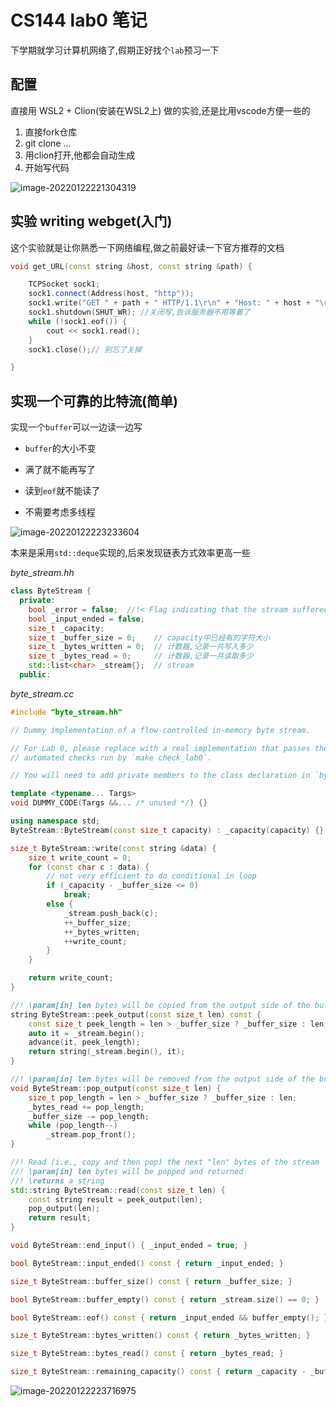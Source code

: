 # CS144 lab0 笔记

下学期就学习计算机网络了,假期正好找个`lab`预习一下

## 配置

直接用 WSL2 + Clion(安装在WSL2上) 做的实验,还是比用vscode方便一些的

1. 直接fork仓库
2. git clone ...
3. 用clion打开,他都会自动生成
4. 开始写代码

![image-20220122221304319](https://lzx-figure-bed.obs.dualstack.cn-north-4.myhuaweicloud.com/Figurebed/202201222213470.png)

## 实验 writing webget(入门)

这个实验就是让你熟悉一下网络编程,做之前最好读一下官方推荐的文档

```cpp
void get_URL(const string &host, const string &path) {

    TCPSocket sock1;
    sock1.connect(Address(host, "http"));
    sock1.write("GET " + path + " HTTP/1.1\r\n" + "Host: " + host + "\r\n" + "Connection: close\r\n\r\n");
    sock1.shutdown(SHUT_WR); //关闭写,告诉服务器不用等着了
    while (!sock1.eof()) {
        cout << sock1.read();
    }
    sock1.close();// 别忘了关掉

}
```

## 实现一个可靠的比特流(简单)

实现一个`buffer`可以一边读一边写

- `buffer`的大小不变

- 满了就不能再写了
- 读到`eof`就不能读了
- 不需要考虑多线程



![image-20220122223233604](https://lzx-figure-bed.obs.dualstack.cn-north-4.myhuaweicloud.com/Figurebed/202201222232719.png)

本来是采用`std::deque`实现的,后来发现链表方式效率更高一些

*byte_stream.hh*

```cpp
class ByteStream {
  private:
    bool _error = false;  //!< Flag indicating that the stream suffered an error.
    bool _input_ended = false;
    size_t _capacity;
    size_t _buffer_size = 0;    // capacity中已经有的字符大小
    size_t _bytes_written = 0;  // 计数器,记录一共写入多少
    size_t _bytes_read = 0;     // 计数器,记录一共读取多少
    std::list<char> _stream{};  // stream
  public:
```

*byte_stream.cc*

```cpp
#include "byte_stream.hh"

// Dummy implementation of a flow-controlled in-memory byte stream.

// For Lab 0, please replace with a real implementation that passes the
// automated checks run by `make check_lab0`.

// You will need to add private members to the class declaration in `byte_stream.hh`

template <typename... Targs>
void DUMMY_CODE(Targs &&... /* unused */) {}

using namespace std;
ByteStream::ByteStream(const size_t capacity) : _capacity(capacity) {}

size_t ByteStream::write(const string &data) {
    size_t write_count = 0;
    for (const char c : data) {
        // not very efficient to do conditional in loop
        if (_capacity - _buffer_size <= 0)
            break;
        else {
            _stream.push_back(c);
            ++_buffer_size;
            ++_bytes_written;
            ++write_count;
        }
    }

    return write_count;
}

//! \param[in] len bytes will be copied from the output side of the buffer
string ByteStream::peek_output(const size_t len) const {
    const size_t peek_length = len > _buffer_size ? _buffer_size : len;
    auto it = _stream.begin();
    advance(it, peek_length);
    return string(_stream.begin(), it);
}

//! \param[in] len bytes will be removed from the output side of the buffer
void ByteStream::pop_output(const size_t len) {
    size_t pop_length = len > _buffer_size ? _buffer_size : len;
    _bytes_read += pop_length;
    _buffer_size -= pop_length;
    while (pop_length--)
        _stream.pop_front();
}

//! Read (i.e., copy and then pop) the next "len" bytes of the stream
//! \param[in] len bytes will be popped and returned
//! \returns a string
std::string ByteStream::read(const size_t len) {
    const string result = peek_output(len);
    pop_output(len);
    return result;
}

void ByteStream::end_input() { _input_ended = true; }

bool ByteStream::input_ended() const { return _input_ended; }

size_t ByteStream::buffer_size() const { return _buffer_size; }

bool ByteStream::buffer_empty() const { return _stream.size() == 0; }

bool ByteStream::eof() const { return _input_ended && buffer_empty(); }

size_t ByteStream::bytes_written() const { return _bytes_written; }

size_t ByteStream::bytes_read() const { return _bytes_read; }

size_t ByteStream::remaining_capacity() const { return _capacity - _buffer_size; }
```

![image-20220122223716975](https://lzx-figure-bed.obs.dualstack.cn-north-4.myhuaweicloud.com/Figurebed/202201222237016.png)

